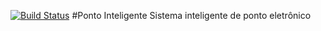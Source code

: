 [![Build Status](https://travis-ci.org/lincolnvb/ponto-inteligente-api.svg?branch=master)](https://travis-ci.org/lincolnvb/ponto-inteligente-api)
#Ponto Inteligente
Sistema inteligente de ponto eletrônico
